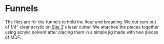 # Funnels

The files are for the funnels to hold the flour and breading. We cut ours out of 1/4" clear acrylic on [Site 3](http://site3.ca)'s laser cutter. We attached the pieces together using acrylic solvent after placing them in a simple jig made with two pieces of MDF.
